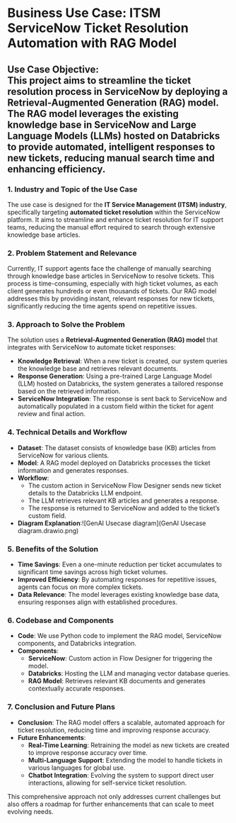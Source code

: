 

# Business Use Case: ITSM ServiceNow Ticket Resolution Automation with RAG Model

**Use Case Objective**:  
This project aims to streamline the ticket resolution process in ServiceNow by deploying a Retrieval-Augmented Generation (RAG) model. The RAG model leverages the existing knowledge base in ServiceNow and Large Language Models (LLMs) hosted on Databricks to provide automated, intelligent responses to new tickets, reducing manual search time and enhancing efficiency.
---

### 1. Industry and Topic of the Use Case
The use case is designed for the **IT Service Management (ITSM) industry**, specifically targeting **automated ticket resolution** within the ServiceNow platform. It aims to streamline and enhance ticket resolution for IT support teams, reducing the manual effort required to search through extensive knowledge base articles.

### 2. Problem Statement and Relevance
Currently, IT support agents face the challenge of manually searching through knowledge base articles in ServiceNow to resolve tickets. This process is time-consuming, especially with high ticket volumes, as each client generates hundreds or even thousands of tickets. Our RAG model addresses this by providing instant, relevant responses for new tickets, significantly reducing the time agents spend on repetitive issues.

### 3. Approach to Solve the Problem
The solution uses a **Retrieval-Augmented Generation (RAG) model** that integrates with ServiceNow to automate ticket responses:
   - **Knowledge Retrieval**: When a new ticket is created, our system queries the knowledge base and retrieves relevant documents.
   - **Response Generation**: Using a pre-trained Large Language Model (LLM) hosted on Databricks, the system generates a tailored response based on the retrieved information.
   - **ServiceNow Integration**: The response is sent back to ServiceNow and automatically populated in a custom field within the ticket for agent review and final action.

### 4. Technical Details and Workflow
   - **Dataset**: The dataset consists of knowledge base (KB) articles from ServiceNow for various clients.
   - **Model**: A RAG model deployed on Databricks processes the ticket information and generates responses.
   - **Workflow**: 
      - The custom action in ServiceNow Flow Designer sends new ticket details to the Databricks LLM endpoint.
      - The LLM retrieves relevant KB articles and generates a response.
      - The response is returned to ServiceNow and added to the ticket’s custom field.
   - **Diagram Explanation**:![GenAI Usecase diagram](GenAI Usecase diagram.drawio.png)
  

### 5. Benefits of the Solution
   - **Time Savings**: Even a one-minute reduction per ticket accumulates to significant time savings across high ticket volumes.
   - **Improved Efficiency**: By automating responses for repetitive issues, agents can focus on more complex tickets.
   - **Data Relevance**: The model leverages existing knowledge base data, ensuring responses align with established procedures.

### 6. Codebase and Components
   - **Code**: We use Python code to implement the RAG model, ServiceNow components, and Databricks integration.
   - **Components**:
      - **ServiceNow**: Custom action in Flow Designer for triggering the model.
      - **Databricks**: Hosting the LLM and managing vector database queries.
      - **RAG Model**: Retrieves relevant KB documents and generates contextually accurate responses.

### 7. Conclusion and Future Plans
   - **Conclusion**: The RAG model offers a scalable, automated approach for ticket resolution, reducing time and improving response accuracy.
   - **Future Enhancements**:
      - **Real-Time Learning**: Retraining the model as new tickets are created to improve response accuracy over time.
      - **Multi-Language Support**: Extending the model to handle tickets in various languages for global use.
      - **Chatbot Integration**: Evolving the system to support direct user interactions, allowing for self-service ticket resolution.

This comprehensive approach not only addresses current challenges but also offers a roadmap for further enhancements that can scale to meet evolving needs.
